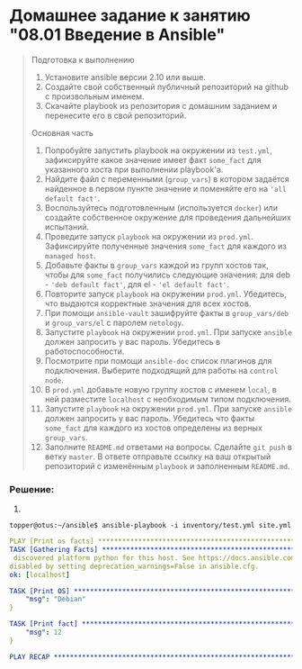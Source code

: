 # Домашнее задание к занятию "08.01 Введение в Ansible"

> Подготовка к выполнению
> 
> 1. Установите ansible версии 2.10 или выше.
> 2. Создайте свой собственный публичный репозиторий на github с произвольным именем.
> 3. Скачайте playbook из репозитория с домашним заданием и перенесите его в свой репозиторий.
> 
> Основная часть
> 
> 1. Попробуйте запустить playbook на окружении из `test.yml`, зафиксируйте какое значение имеет факт `some_fact` для указанного хоста при выполнении playbook'a.
> 2. Найдите файл с переменными (`group_vars`) в котором задаётся найденное в первом пункте значение и поменяйте его на `'all default fact'`.
> 3. Воспользуйтесь подготовленным (используется `docker`) или создайте собственное окружение для проведения дальнейших испытаний.
> 4. Проведите запуск `playbook` на окружении из `prod.yml`. Зафиксируйте полученные значения `some_fact` для каждого из `managed host`.
> 5. Добавьте факты в `group_vars` каждой из групп хостов так, чтобы для `some_fact` получились следующие значения: для deb - `'deb default fact'`, для el - `'el default fact'`.
> 6. Повторите запуск `playbook` на окружении `prod.yml`. Убедитесь, что выдаются корректные значения для всех хостов.
> 7. При помощи `ansible-vault` зашифруйте факты в `group_vars/deb` и `group_vars/el` с паролем `netology`.
> 8. Запустите `playbook` на окружении `prod.yml`. При запуске `ansible` должен запросить у вас пароль. Убедитесь в работоспособности.
> 9. Посмотрите при помощи `ansible-doc` список плагинов для подключения. Выберите подходящий для работы на `control node`.
> 10. В `prod.yml` добавьте новую группу хостов с именем `local`, в ней разместите `localhost` с необходимым типом подключения.
> 11. Запустите `playbook` на окружении `prod.yml`. При запуске `ansible` должен запросить у вас пароль. Убедитесь что факты `some_fact` для каждого из хостов определены из верных `group_vars`.
> 12. Заполните `README.md` ответами на вопросы. Сделайте `git push` в ветку `master`. В ответе отправьте ссылку на ваш открытый репозиторий с изменённым `playbook` и заполненным `README.md`.

### Решение:

1.
```
topper@otus:~/ansible$ ansible-playbook -i inventory/test.yml site.yml
```
```yaml
PLAY [Print os facts] ***********************************************************************************************************************************************************************
TASK [Gathering Facts] ***********************************************************************************************************************************************************************[DEPRECATION WARNING]: Distribution debian 11.4 on host localhost should use /usr/bin/python3, but is using /usr/bin/python for backward compatibility with prior Ansible releases. A future Ansible release will default to using the
 discovered platform python for this host. See https://docs.ansible.com/ansible/2.10/reference_appendices/interpreter_discovery.html for more information. This feature will be removed in version 2.12. Deprecation warnings can be 
disabled by setting deprecation_warnings=False in ansible.cfg.
ok: [localhost]

TASK [Print OS] ***********************************************************************************************************************************************************************ok: [localhost] => {
    "msg": "Debian"
}

TASK [Print fact] ***********************************************************************************************************************************************************************ok: [localhost] => {
    "msg": 12
}

PLAY RECAP ***********************************************************************************************************************************************************************localhost                  : ok=3    changed=0    unreachable=0    failed=0    skipped=0    rescued=0    ignored=0
```
